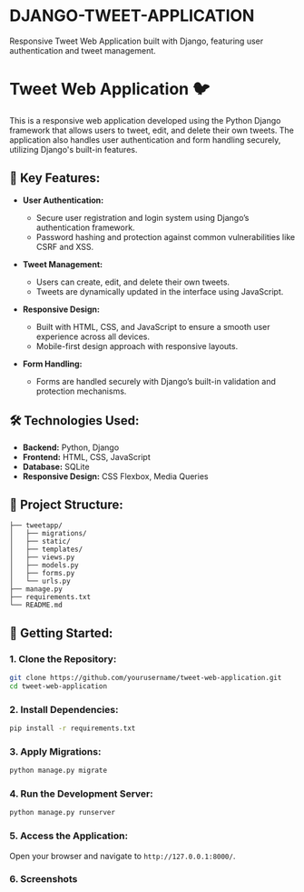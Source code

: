 # DJANGO-TWEET-APPLICATION
Responsive Tweet Web Application built with Django, featuring user authentication and tweet management.

# Tweet Web Application 🐦

This is a responsive web application developed using the Python Django framework that allows users to tweet, edit, and delete their own tweets. The application also handles user authentication and form handling securely, utilizing Django's built-in features.

## 🔑 Key Features:

- **User Authentication:**
  - Secure user registration and login system using Django’s authentication framework.
  - Password hashing and protection against common vulnerabilities like CSRF and XSS.
  
- **Tweet Management:**
  - Users can create, edit, and delete their own tweets.
  - Tweets are dynamically updated in the interface using JavaScript.

- **Responsive Design:**
  - Built with HTML, CSS, and JavaScript to ensure a smooth user experience across all devices.
  - Mobile-first design approach with responsive layouts.

- **Form Handling:**
  - Forms are handled securely with Django’s built-in validation and protection mechanisms.

## 🛠️ Technologies Used:

- **Backend:** Python, Django
- **Frontend:** HTML, CSS, JavaScript
- **Database:** SQLite 
- **Responsive Design:** CSS Flexbox, Media Queries

## 📂 Project Structure:

```
├── tweetapp/
│   ├── migrations/
│   ├── static/
│   ├── templates/
│   ├── views.py
│   ├── models.py
│   ├── forms.py
│   └── urls.py
├── manage.py
├── requirements.txt
└── README.md
```

## 🚀 Getting Started:

### 1. Clone the Repository:
```bash
git clone https://github.com/yourusername/tweet-web-application.git
cd tweet-web-application
```

### 2. Install Dependencies:
```bash
pip install -r requirements.txt
```

### 3. Apply Migrations:
```bash
python manage.py migrate
```

### 4. Run the Development Server:
```bash
python manage.py runserver
```

### 5. Access the Application:
Open your browser and navigate to `http://127.0.0.1:8000/`.


### 6. Screenshots

